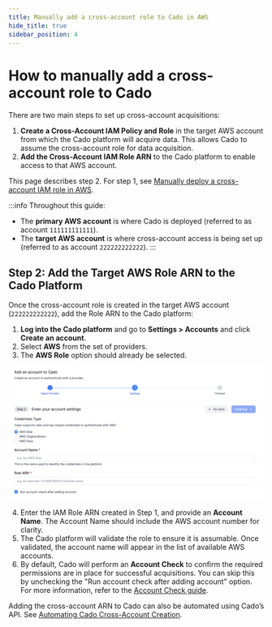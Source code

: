 ```yaml
---
title: Manually add a cross-account role to Cado in AWS
hide_title: true
sidebar_position: 4
---
```


# How to manually add a cross-account role to Cado

There are two main steps to set up cross-account acquisitions:

1. **Create a Cross-Account IAM Policy and Role** in the target AWS account from which the Cado platform will acquire data. This allows Cado to assume the cross-account role for data acquisition.
2. **Add the Cross-Account IAM Role ARN** to the Cado platform to enable access to that AWS account.

This page describes step 2. For step 1, see [Manually deploy a cross-account IAM role in AWS](/cado/deploy/cross/cross-account-creation).

:::info
Throughout this guide:
- The **primary AWS account** is where Cado is deployed (referred to as account `111111111111`).
- The **target AWS account** is where cross-account access is being set up (referred to as account `222222222222`).
:::


## Step 2: Add the Target AWS Role ARN to the Cado Platform

Once the cross-account role is created in the target AWS account (`222222222222`), add the Role ARN to the Cado platform:

1. **Log into the Cado platform** and go to **Settings > Accounts** and click **Create an account**.
2. Select **AWS** from the set of providers.
3. The **AWS Role** option should already be selected.

![Add AWS Account](/img/aws-add-account.png)

4. Enter the IAM Role ARN created in Step 1, and provide an **Account Name**. The Account Name should include the AWS account number for clarity.
5. The Cado platform will validate the role to ensure it is assumable. Once validated, the account name will appear in the list of available AWS accounts.
6. By default, Cado will perform an **Account Check** to confirm the required permissions are in place for successful acquisitions. You can skip this by unchecking the "Run account check after adding account" option. For more information, refer to the [Account Check guide](/cado/manage/monitoring#account-check).

Adding the cross-account ARN to Cado can also be automated using Cado’s API. See [Automating Cado Cross-Account Creation](#automating-cado-cross-account-creation).

